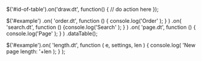 $('#id-of-table').on('draw.dt', function() {
    // do action here
});

$('#example')
        .on( 'order.dt',  function () { console.log('Order' ); } )
        .on( 'search.dt', function () {console.log('Search' ); } )
        .on( 'page.dt',   function () { console.log('Page' ); } )
        .dataTable();

$('#example').on( 'length.dt', function ( e, settings, len ) {
    console.log( 'New page length: '+len );
} );